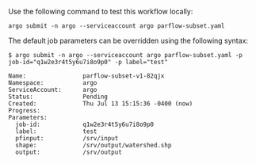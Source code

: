 Use the following command to test this workflow locally:

```
argo submit -n argo --serviceaccount argo parflow-subset.yaml
```

The default job parameters can be overridden using the following syntax:

```
$ argo submit -n argo --serviceaccount argo parflow-subset.yaml -p job-id="q1w2e3r4t5y6u7i8o9p0" -p label="test"

Name:                parflow-subset-v1-82qjx
Namespace:           argo
ServiceAccount:      argo
Status:              Pending
Created:             Thu Jul 13 15:15:36 -0400 (now)
Progress:
Parameters:
  job-id:            q1w2e3r4t5y6u7i8o9p0
  label:             test
  pfinput:           /srv/input
  shape:             /srv/output/watershed.shp
  output:            /srv/output
```
